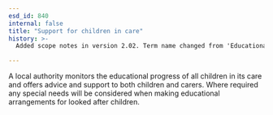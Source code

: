 ```yaml
---
esd_id: 840
internal: false
title: "Support for children in care"
history: >-
  Added scope notes in version 2.02. Term name changed from 'Educational support for looked after children' to 'Children and young people - advice and support for children in care' in version 3.00. Name changed to 'Support for children in care' in version 4.00.

---
```


A local authority monitors the educational progress of all children in its care and offers advice and support to both children and carers. Where required any special needs will be considered when making educational arrangements for looked after children.

